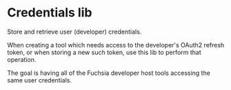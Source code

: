# Credentials lib

Store and retrieve user (developer) credentials.

When creating a tool which needs access to the developer's OAuth2 refresh token,
or when storing a new such token, use this lib to perform that operation.

The goal is having all of the Fuchsia developer host tools accessing the same
user credentials.
